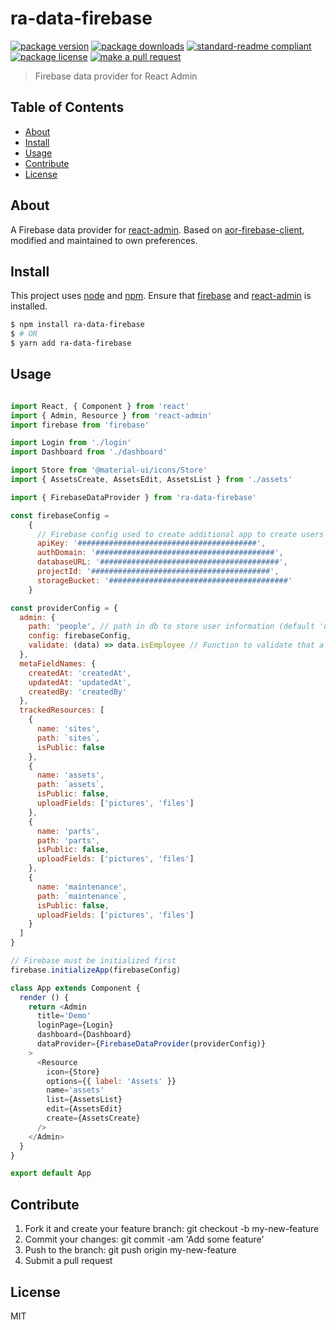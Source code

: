 
# ra-data-firebase
[![package version](https://img.shields.io/npm/v/ra-data-firebase.svg?style=flat-square)](https://npmjs.org/package/ra-data-firebase)
[![package downloads](https://img.shields.io/npm/dm/ra-data-firebase.svg?style=flat-square)](https://npmjs.org/package/ra-data-firebase)
[![standard-readme compliant](https://img.shields.io/badge/readme%20style-standard-brightgreen.svg?style=flat-square)](https://github.com/RichardLitt/standard-readme)
[![package license](https://img.shields.io/npm/l/ra-data-firebase.svg?style=flat-square)](https://npmjs.org/package/ra-data-firebase)
[![make a pull request](https://img.shields.io/badge/PRs-welcome-brightgreen.svg?style=flat-square)](http://makeapullrequest.com)

> Firebase data provider for React Admin

## Table of Contents

- [About](#about)
- [Install](#install)
- [Usage](#usage)
- [Contribute](#contribute)
- [License](#License)

## About

A Firebase data provider for [react-admin](https://www.npmjs.com/package/react-admin). Based on [aor-firebase-client](https://github.com/sidferreira/aor-firebase-client), modified and maintained to own preferences.

## Install

This project uses [node](https://nodejs.org) and [npm](https://www.npmjs.com). Ensure that [firebase](https://www.npmjs.com/package/firebase) and [react-admin](https://www.npmjs.com/package/react-admin) is installed.

```sh
$ npm install ra-data-firebase
$ # OR
$ yarn add ra-data-firebase
```

## Usage

```js

import React, { Component } from 'react'
import { Admin, Resource } from 'react-admin'
import firebase from 'firebase'

import Login from './login'
import Dashboard from './dashboard'

import Store from '@material-ui/icons/Store'
import { AssetsCreate, AssetsEdit, AssetsList } from './assets'

import { FirebaseDataProvider } from 'ra-data-firebase'

const firebaseConfig =
    {
      // Firebase config used to create additional app to create users (HACK)
      apiKey: '########################################',
      authDomain: '########################################',
      databaseURL: '########################################',
      projectId: '########################################',
      storageBucket: '########################################'
    }

const providerConfig = {
  admin: {
    path: 'people', // path in db to store user information (default 'users')
    config: firebaseConfig,
    validate: (data) => data.isEmployee // Function to validate that a user should be created in firebase (default () => true)
  },
  metaFieldNames: {
    createdAt: 'createdAt',
    updatedAt: 'updatedAt',
    createdBy: 'createdBy'
  },
  trackedResources: [
    {
      name: 'sites',
      path: `sites`,
      isPublic: false
    },
    {
      name: 'assets',
      path: `assets`,
      isPublic: false,
      uploadFields: ['pictures', 'files']
    },
    {
      name: 'parts',
      path: 'parts',
      isPublic: false,
      uploadFields: ['pictures', 'files']
    },
    {
      name: 'maintenance',
      path: `maintenance`,
      isPublic: false,
      uploadFields: ['pictures', 'files']
    }
  ]
}

// Firebase must be initialized first
firebase.initializeApp(firebaseConfig)

class App extends Component {
  render () {
    return <Admin
      title='Demo'
      loginPage={Login}
      dashboard={Dashboard}
      dataProvider={FirebaseDataProvider(providerConfig)}
    >
      <Resource
        icon={Store}
        options={{ label: 'Assets' }}
        name='assets'
        list={AssetsList}
        edit={AssetsEdit}
        create={AssetsCreate}
      />
    </Admin>
  }
}

export default App

```

## Contribute

1. Fork it and create your feature branch: git checkout -b my-new-feature
2. Commit your changes: git commit -am 'Add some feature'
3. Push to the branch: git push origin my-new-feature 
4. Submit a pull request

## License

MIT
    
